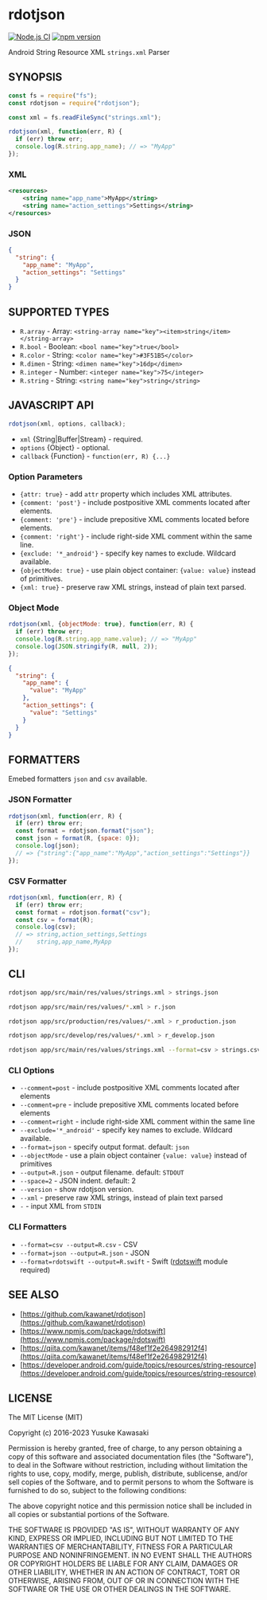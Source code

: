 # rdotjson

[![Node.js CI](https://github.com/kawanet/rdotjson/workflows/Node.js%20CI/badge.svg?branch=master)](https://github.com/kawanet/rdotjson/actions/)
[![npm version](https://badge.fury.io/js/rdotjson.svg)](https://badge.fury.io/js/rdotjson)

Android String Resource XML `strings.xml` Parser

## SYNOPSIS

```js
const fs = require("fs");
const rdotjson = require("rdotjson");

const xml = fs.readFileSync("strings.xml");

rdotjson(xml, function(err, R) {
  if (err) throw err;
  console.log(R.string.app_name); // => "MyApp"
});
```

### XML

```xml
<resources>
    <string name="app_name">MyApp</string>
    <string name="action_settings">Settings</string>
</resources>
```

### JSON

```json
{
  "string": {
    "app_name": "MyApp",
    "action_settings": "Settings"
  }
}
```

## SUPPORTED TYPES

- `R.array` - Array: `<string-array name="key"><item>string</item></string-array>`
- `R.bool` - Boolean: `<bool name="key">true</bool>`
- `R.color` - String: `<color name="key">#3F51B5</color>`
- `R.dimen` - String: `<dimen name="key">16dp</dimen>`
- `R.integer` - Number: `<integer name="key">75</integer>`
- `R.string` - String: `<string name="key">string</string>`

## JAVASCRIPT API

```js
rdotjson(xml, options, callback);
```

- `xml` {String|Buffer|Stream} - required.
- `options` {Object} - optional.
- `callback` {Function} - `function(err, R) {...}`

### Option Parameters

- `{attr: true}` - add `attr` property which includes XML attributes.
- `{comment: 'post'}` - include postpositive XML comments located after elements.
- `{comment: 'pre'}` - include prepositive XML comments located before elements.
- `{comment: 'right'}` - include right-side XML comment within the same line.
- `{exclude: '*_android'}` - specify key names to exclude. Wildcard available.
- `{objectMode: true}` - use plain object container: `{value: value}` instead of primitives.
- `{xml: true}` - preserve raw XML strings, instead of plain text parsed.

### Object Mode

```js
rdotjson(xml, {objectMode: true}, function(err, R) {
  if (err) throw err;
  console.log(R.string.app_name.value); // => "MyApp"
  console.log(JSON.stringify(R, null, 2));
});
```

```json
{
  "string": {
    "app_name": {
      "value": "MyApp"
    },
    "action_settings": {
      "value": "Settings"
    }
  }
}
```

## FORMATTERS

Emebed formatters `json` and `csv` available. 

### JSON Formatter

```js
rdotjson(xml, function(err, R) {
  if (err) throw err;
  const format = rdotjson.format("json");
  const json = format(R, {space: 0});
  console.log(json);
  // => {"string":{"app_name":"MyApp","action_settings":"Settings"}}
});
```

### CSV Formatter

```js
rdotjson(xml, function(err, R) {
  if (err) throw err;
  const format = rdotjson.format("csv");
  const csv = format(R);
  console.log(csv);
  // => string,action_settings,Settings
  //    string,app_name,MyApp
});
```

## CLI

```sh
rdotjson app/src/main/res/values/strings.xml > strings.json

rdotjson app/src/main/res/values/*.xml > r.json

rdotjson app/src/production/res/values/*.xml > r_production.json

rdotjson app/src/develop/res/values/*.xml > r_develop.json

rdotjson app/src/main/res/values/strings.xml --format=csv > strings.csv
```

### CLI Options

- `--comment=post` - include postpositive XML comments located after elements
- `--comment=pre` - include prepositive XML comments located before elements
- `--comment=right` - include right-side XML comment within the same line
- `--exclude='*_android'` - specify key names to exclude. Wildcard available.
- `--format=json` - specify output format. default: `json`
- `--objectMode` - use a plain object container `{value: value}` instead of primitives 
- `--output=R.json` - output filename. default: `STDOUT`
- `--space=2` - JSON indent. default: 2
- `--version` - show rdotjson version.
- `--xml` - preserve raw XML strings, instead of plain text parsed
- `-` - input XML from `STDIN`

### CLI Formatters

- `--format=csv --output=R.csv` - CSV
- `--format=json --output=R.json` - JSON
- `--format=rdotswift --output=R.swift` - Swift ([rdotswift](https://github.com/kawanet/rdotswift) module required)

## SEE ALSO

- [https://github.com/kawanet/rdotjson](https://github.com/kawanet/rdotjson)
- [https://www.npmjs.com/package/rdotswift](https://www.npmjs.com/package/rdotswift)
- [https://qiita.com/kawanet/items/f48ef1f2e264982912f4](https://qiita.com/kawanet/items/f48ef1f2e264982912f4)
- [https://developer.android.com/guide/topics/resources/string-resource](https://developer.android.com/guide/topics/resources/string-resource)

## LICENSE

The MIT License (MIT)

Copyright (c) 2016-2023 Yusuke Kawasaki

Permission is hereby granted, free of charge, to any person obtaining a copy
of this software and associated documentation files (the "Software"), to deal
in the Software without restriction, including without limitation the rights
to use, copy, modify, merge, publish, distribute, sublicense, and/or sell
copies of the Software, and to permit persons to whom the Software is
furnished to do so, subject to the following conditions:

The above copyright notice and this permission notice shall be included in all
copies or substantial portions of the Software.

THE SOFTWARE IS PROVIDED "AS IS", WITHOUT WARRANTY OF ANY KIND, EXPRESS OR
IMPLIED, INCLUDING BUT NOT LIMITED TO THE WARRANTIES OF MERCHANTABILITY,
FITNESS FOR A PARTICULAR PURPOSE AND NONINFRINGEMENT. IN NO EVENT SHALL THE
AUTHORS OR COPYRIGHT HOLDERS BE LIABLE FOR ANY CLAIM, DAMAGES OR OTHER
LIABILITY, WHETHER IN AN ACTION OF CONTRACT, TORT OR OTHERWISE, ARISING FROM,
OUT OF OR IN CONNECTION WITH THE SOFTWARE OR THE USE OR OTHER DEALINGS IN THE
SOFTWARE.
